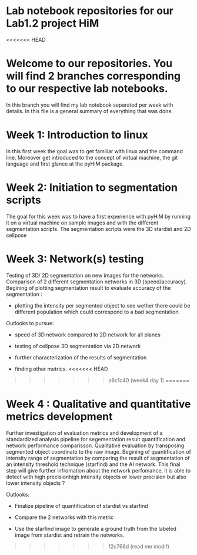 # Lab notebook repositories for our Lab1.2 project HiM
<<<<<<< HEAD

Welcome to our repositories. You will find 2 branches corresponding to our respective lab notebooks. 
=======

In this branch you will find my lab notebook separated per week with details. In this file is a general summary of everything that was done.

# Week 1: Introduction to linux

In this first week the goal was to get familiar with linux and the command line. Moreover get introduced to the concept of virtual machine, the git language and first glance at the pyHiM package.

# Week 2: Initiation to segmentation scripts

The goal for this week was to have a first experience with pyHiM by running it on a virtual machine on sample images and with the different segmentation scripts. The segmentation scripts were the 3D stardist and 2D cellpose

# Week 3: Network(s) testing

Testing of 3D/ 2D segmentation on new images for the networks. Comparison of 2 different segmentation networks in 3D (speed/accuracy). Begining of plotting segmentation result to evaluate accuracy of the segmentation :

- plotting the intensity per segmented object to see wether there could be different population which could correspond to a bad segmentation.

Outlooks to pursue:

- speed of 3D network compared to 2D network for all planes

- testing of cellpose 3D segmentation via 2D network

- further characterization of the results of segmentation

- finding other metrics.
<<<<<<< HEAD
>>>>>>> a6c1c40 (week4 day 1)
=======

# Week 4 : Qualitative and quantitative metrics development

Further investigation of evaluation metrics and development of a standardized analysis pipeline for segementation result quantification and network performance comparisson. 
Qualitative evaluation by transposing segmented object coordinate to the raw image. Begining of quantification of intensity range of segmentation by comparing the result of segmentation of an intensity threshold technique (starfind) and the AI network. This final step will give further infromation about the network perfomance, it is able to detect with high precisionhigh intensity objects or lower precision but also lower intensity objects ? 

Outlooks: 

- Finalize pipeline of quantification of stardist vs starfind

- Compare the 2 networks with this metric

- Use the starfind image to generate a ground truth from the labeled image from stardist and retrain the networks. 
>>>>>>> f2c768d (read me modif)
